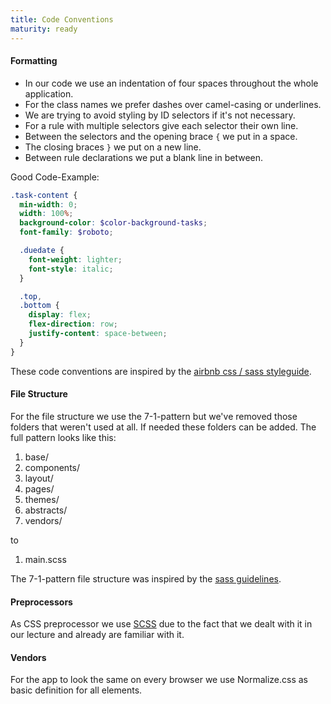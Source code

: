 ```yaml
---
title: Code Conventions
maturity: ready
---
```


#### Formatting

- In our code we use an indentation of four spaces throughout the whole application.
- For the class names we prefer dashes over camel-casing or underlines.
- We are trying to avoid styling by ID selectors if it's not necessary.
- For a rule with multiple selectors give each selector their own line.
- Between the selectors and the opening brace `{` we put in a space.
- The closing braces `}` we put on a new line.
- Between rule declarations we put a blank line in between.

Good Code-Example:

```scss
.task-content {
  min-width: 0;
  width: 100%;
  background-color: $color-background-tasks;
  font-family: $roboto;

  .duedate {
    font-weight: lighter;
    font-style: italic;
  }

  .top,
  .bottom {
    display: flex;
    flex-direction: row;
    justify-content: space-between;
  }
}
```

These code conventions are inspired by the [airbnb css / sass styleguide](https://github.com/airbnb/css).

#### File Structure

For the file structure we use the 7-1-pattern but we've removed those folders that weren't used at all. If needed these folders can be added. The full pattern looks like this:

1. base/
1. components/
1. layout/
1. pages/
1. themes/
1. abstracts/
1. vendors/

to

1. main.scss

The 7-1-pattern file structure was inspired by the [sass guidelines](https://sass-guidelin.es/#the-7-1-pattern).

#### Preprocessors

As CSS preprocessor we use [SCSS](https://sass-lang.com/) due to the fact that we dealt with it in our lecture and already are familiar with it.

#### Vendors

For the app to look the same on every browser we use Normalize.css as basic definition for all elements.
